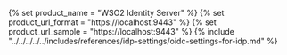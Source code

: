 {% set product_name = "WSO2 Identity Server" %}
{% set product_url_format = "https://localhost:9443" %}
{% set product_url_sample = "https://localhost:9443" %}
{% include "../../../../../includes/references/idp-settings/oidc-settings-for-idp.md" %}
